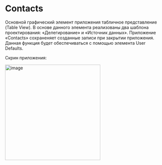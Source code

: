 # Contacts

Основной графический элемент приложения табличное представление (Table View).
В основе данного элемента реализованы два шаблона проектирования: «Делегирование» и «Источник данных».
Приложение «Contacts» сохраненяет созданные записи при закрытии приложения. Данная функция будет обеспечиваться с помощью элемента User Defaults.

Скрин приложения:

<img width="311" alt="image" src="https://user-images.githubusercontent.com/82948283/192042294-339a7bb8-de3b-40d4-91c7-d6e66ff7d02c.png">



